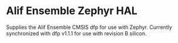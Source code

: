 # Alif Ensemble Zephyr HAL
Supplies the Alif Ensemble CMSIS dfp for use with Zephyr. Currently synchronized with dfp v1.1.1 for use with revision B silicon.
 
